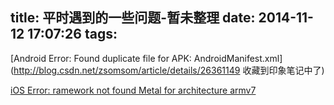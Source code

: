 title: 平时遇到的一些问题-暂未整理
date: 2014-11-12 17:07:26
tags:
---



[Android Error: Found duplicate file for APK: AndroidManifest.xml](http://blog.csdn.net/zsomsom/article/details/26361149  收藏到印象笔记中了) 

[iOS Error: ramework not found Metal for architecture armv7](http://www.appsee.com/blog/dev/xcode-new-link-frameworks-automatically-fix-framework-not-found-metal-for-architecture-armv7)